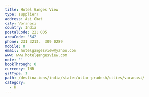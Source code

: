 ```yaml
---
title: Hotel Ganges View
type: suppliers
address: Asi Ghat
city: Varanasi
country: India
postalCode: 221 005
areaCode: '542'
phone: 231 3218,  309 0289
mobile: 0
email: hotelgangesview@yahoo.com
www: www.hotelgangesview.com
note: ''
bookThrough: 0
currency: INR
gstType: 1
path: /destinations/india/states/uttar-pradesh/cities/varanasi/
category:
  - H
---
```


